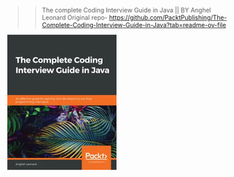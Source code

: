 >>The complete Coding Interview Guide in Java || BY Anghel Leonard
 Original repo- https://github.com/PacktPublishing/The-Complete-Coding-Interview-Guide-in-Java?tab=readme-ov-file

![img.png](src%2Fresources%2Fimg.png)

